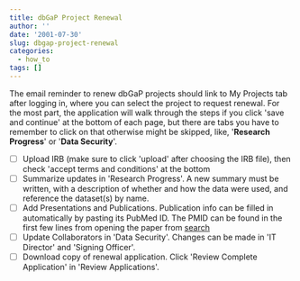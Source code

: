 ```yaml
---
title: dbGaP Project Renewal
author: ''
date: '2001-07-30'
slug: dbgap-project-renewal
categories:
  - how_to
tags: []
---
```


The email reminder to renew dbGaP projects should link to My Projects tab after logging in, where you can select the project to request renewal. For the most part, the application will walk through the steps if you click 'save and continue' at the bottom of each page, but there are tabs you have to remember to click on that otherwise might be skipped, like, '**Research Progress**' or '**Data Security**'.

-   [ ] Upload IRB (make sure to click 'upload' after choosing the IRB file), then check 'accept terms and conditions' at the bottom
-   [ ] Summarize updates in 'Research Progress'. A new summary must be written, with a description of whether and how the data were used, and reference the dataset(s) by name.
-   [ ] Add Presentations and Publications. Publication info can be filled in automatically by pasting its PubMed ID. The PMID can be found in the first few lines from opening the paper from [search](https://pubmed.ncbi.nlm.nih.gov)
-   [ ] Update Collaborators in 'Data Security'. Changes can be made in 'IT Director' and 'Signing Officer'.
-   [ ] Download copy of renewal application. Click 'Review Complete Application' in 'Review Applications'.
